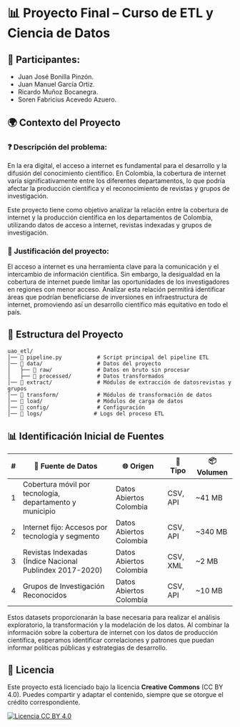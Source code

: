 # 📊 Proyecto Final – Curso de ETL y Ciencia de Datos

## 👥 Participantes:
- Juan José Bonilla Pinzón.
- Juan Manuel García Ortiz.
- Ricardo Muñoz Bocanegra.
- Soren Fabricius Acevedo Azuero.

## 🌍 Contexto del Proyecto

### ❓ Descripción del problema:
En la era digital, el acceso a internet es fundamental para el desarrollo y la difusión del conocimiento científico. En Colombia, la cobertura de internet varía significativamente entre los diferentes departamentos, lo que podría afectar la producción científica y el reconocimiento de revistas y grupos de investigación. 

Este proyecto tiene como objetivo analizar la relación entre la cobertura de internet y la producción científica en los departamentos de Colombia, utilizando datos de acceso a internet, revistas indexadas y grupos de investigación.

### 🎯 Justificación del proyecto:
El acceso a internet es una herramienta clave para la comunicación y el intercambio de información científica. Sin embargo, la desigualdad en la cobertura de internet puede limitar las oportunidades de los investigadores en regiones con menor acceso. Analizar esta relación permitirá identificar áreas que podrían beneficiarse de inversiones en infraestructura de internet, promoviendo así un desarrollo científico más equitativo en todo el país.

## 📂 Estructura del Proyecto  

```
uao_etl/
│── 📄 pipeline.py           # Script principal del pipeline ETL
│── 📂 data/                 # Datos del proyecto
│   ├── 📂 raw/              # Datos en bruto sin procesar
│   ├── 📂 processed/        # Datos transformados
│── 📂 extract/              # Módulos de extracción de datosrevistas y grupos
│── 📂 transform/            # Módulos de transformación de datos
│── 📂 load/                 # Módulos de carga de datos
│── 📂 config/               # Configuración
│── 📂 logs/                # Logs del proceso ETL

```


## 📊 Identificación Inicial de Fuentes

| # | 📌 Fuente de Datos | 🌐 Origen | 📄 Tipo | 📦 Volumen |
|---|---------------|--------|------|---------|
| 1 | Cobertura móvil por tecnología, departamento y municipio | Datos Abiertos Colombia | CSV, API | ~41 MB |
| 2 | Internet fijo: Accesos por tecnología y segmento | Datos Abiertos Colombia | CSV, API | ~340 MB |
| 3 | Revistas Indexadas (Índice Nacional Publindex 2017-2020) | Datos Abiertos Colombia | CSV, XML | ~2 MB |
| 4 | Grupos de Investigación Reconocidos | Datos Abiertos Colombia | CSV, API | ~10 MB |

Estos datasets proporcionarán la base necesaria para realizar el análisis exploratorio, la transformación y la modelación de los datos. Al combinar la información sobre la cobertura de internet con los datos de producción científica, esperamos identificar correlaciones y patrones que puedan informar políticas públicas y estrategias de desarrollo.

## 📜 Licencia
Este proyecto está licenciado bajo la licencia **Creative Commons** (CC BY 4.0). Puedes compartir y adaptar el contenido, siempre que se otorgue el crédito correspondiente. 

[![Licencia CC BY 4.0](https://licensebuttons.net/l/by/4.0/88x31.png)](https://creativecommons.org/licenses/by/4.0/)

